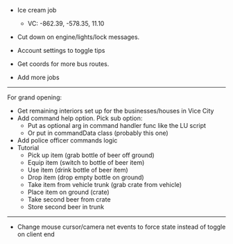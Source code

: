 * Ice cream job
    * VC: -862.39, -578.35, 11.10

* Cut down on engine/lights/lock messages.
* Account settings to toggle tips
* Get coords for more bus routes.

* Add more jobs

------------------------------------------------------
For grand opening:
- Get remaining interiors set up for the businesses/houses in Vice City
- Add command help option. Pick sub option:
    - Put as optional arg in command handler func like the LU script
    - Or put in commandData class (probably this one)
- Add police officer commands logic
- Tutorial
    - Pick up item (grab bottle of beer off ground)
    - Equip item (switch to bottle of beer item)
    - Use item (drink bottle of beer item)
    - Drop item (drop empty bottle on ground)
    - Take item from vehicle trunk (grab crate from vehicle)
    - Place item on ground (crate)
    - Take second beer from crate
    - Store second beer in trunk
------------------------------------------------------

* Change mouse cursor/camera net events to force state instead of toggle on client end